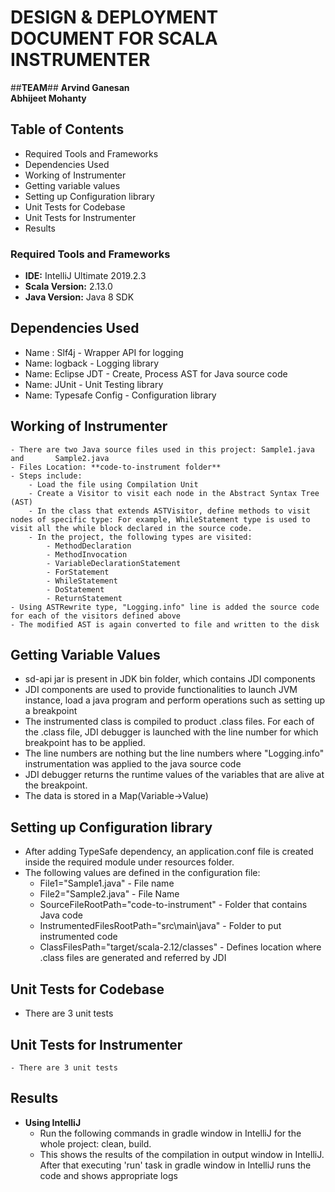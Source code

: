 # DESIGN & DEPLOYMENT DOCUMENT FOR SCALA INSTRUMENTER

##**TEAM**##
**Arvind Ganesan** <br>
**Abhijeet Mohanty**

## Table of Contents
  - Required Tools and Frameworks
  - Dependencies Used
  - Working of Instrumenter
  - Getting variable values
  - Setting up Configuration library
  - Unit Tests for Codebase
  - Unit Tests for Instrumenter
  - Results
  
### Required Tools and Frameworks

 - **IDE:** IntelliJ Ultimate 2019.2.3
 - **Scala Version:** 2.13.0
 - **Java Version:** Java 8 SDK

## Dependencies Used
    
  - Name : Slf4j - Wrapper API for logging
 - Name: logback - Logging library
 - Name: Eclipse JDT - Create, Process AST for Java source code
 - Name: JUnit - Unit Testing library
 - Name: Typesafe Config - Configuration library
       
   
## Working of Instrumenter
    - There are two Java source files used in this project: Sample1.java and       Sample2.java
    - Files Location: **code-to-instrument folder**
    - Steps include:
        - Load the file using Compilation Unit
        - Create a Visitor to visit each node in the Abstract Syntax Tree (AST)
        - In the class that extends ASTVisitor, define methods to visit nodes of specific type: For example, WhileStatement type is used to visit all the while block declared in the source code. 
        - In the project, the following types are visited:
            - MethodDeclaration
            - MethodInvocation
            - VariableDeclarationStatement
            - ForStatement
            - WhileStatement
            - DoStatement
            - ReturnStatement
    - Using ASTRewrite type, "Logging.info" line is added the source code for each of the visitors defined above
    - The modified AST is again converted to file and written to the disk


## Getting Variable Values
 - sd-api jar is present in JDK bin folder, which contains JDI components
 - JDI components are used to provide functionalities to launch JVM instance, load a java program and perform operations such as setting up a breakpoint
 - The instrumented class is compiled to product .class files. For each of the .class file, JDI debugger is launched with the line number for which breakpoint has to be applied. 
 - The line numbers are nothing but the line numbers where "Logging.info" instrumentation was applied to the java source code
 - JDI debugger returns the runtime values of the variables that are alive at the breakpoint. 
 - The data is stored in a Map(Variable->Value)

## Setting up Configuration library
   - After adding TypeSafe dependency, an application.conf file 
     is created inside the required module under resources folder.
   - The following values are defined in the configuration file:
        -   File1="Sample1.java" - File name
        -   File2="Sample2.java" - File Name
        -   SourceFileRootPath="code-to-instrument" - Folder that contains Java code
        -   InstrumentedFilesRootPath="src\\main\\java" - Folder to put instrumented code
        -   ClassFilesPath="target/scala-2.12/classes" - Defines location where .class files are generated and referred by JDI

## Unit Tests for Codebase
 - There are 3 unit tests


## Unit Tests for Instrumenter
    - There are 3 unit tests



## Results
-   **Using IntelliJ**
    - Run the following commands in gradle window in IntelliJ for the whole project: clean, build.
    - This shows the results of the compilation in output window in IntelliJ. After that executing 'run' task in gradle window in IntelliJ runs the code and shows appropriate logs

